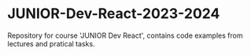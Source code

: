 # JUNIOR-Dev-React-2023-2024
Repository for course 'JUNIOR Dev React', contains code examples from lectures and pratical tasks.
